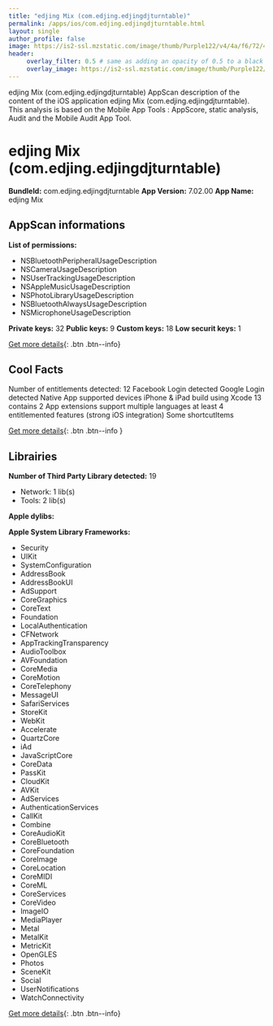 ```yaml
---
title: "edjing Mix (com.edjing.edjingdjturntable)"
permalink: /apps/ios/com.edjing.edjingdjturntable.html
layout: single
author_profile: false
image: https://is2-ssl.mzstatic.com/image/thumb/Purple122/v4/4a/f6/72/4af67204-acb8-c448-e872-8fcc3035f1ef/AppIcon-0-1x_U007emarketing-0-6-0-85-220.png/512x512bb.jpg
header: 
     overlay_filter: 0.5 # same as adding an opacity of 0.5 to a black background
     overlay_image: https://is2-ssl.mzstatic.com/image/thumb/Purple122/v4/4a/f6/72/4af67204-acb8-c448-e872-8fcc3035f1ef/AppIcon-0-1x_U007emarketing-0-6-0-85-220.png/512x512bb.jpg
---
```

edjing Mix (com.edjing.edjingdjturntable) AppScan description of the content of the iOS application edjing Mix (com.edjing.edjingdjturntable). This analysis is based on the Mobile App Tools : AppScore, static analysis, Audit and the Mobile Audit App Tool.

# edjing Mix (com.edjing.edjingdjturntable)

**BundleId:** com.edjing.edjingdjturntable
**App Version:** 7.02.00
**App Name:** edjing Mix


## AppScan informations 

**List of permissions:** 
- NSBluetoothPeripheralUsageDescription
- NSCameraUsageDescription
- NSUserTrackingUsageDescription
- NSAppleMusicUsageDescription
- NSPhotoLibraryUsageDescription
- NSBluetoothAlwaysUsageDescription
- NSMicrophoneUsageDescription
  
  
**Private keys:** 32
**Public keys:** 9
**Custom keys:** 18
**Low securit keys:** 1
  
[Get more details](/pricing.html){: .btn .btn--info}

## Cool Facts

Number of entitlements detected: 12
Facebook Login detected
Google Login detected
Native App
supported devices iPhone & iPad
build using Xcode 13
contains 2 App extensions
support multiple languages
at least 4 entitlemented features (strong iOS integration)
Some shortcutItems 
  
[Get more details](/pricing.html){: .btn .btn--info }

## Librairies 
**Number of Third Party Library detected:** 19
- Network: 1 lib(s)
- Tools: 2 lib(s)


**Apple dylibs:**


**Apple System Library Frameworks:**
- Security
- UIKit
- SystemConfiguration
- AddressBook
- AddressBookUI
- AdSupport
- CoreGraphics
- CoreText
- Foundation
- LocalAuthentication
- CFNetwork
- AppTrackingTransparency
- AudioToolbox
- AVFoundation
- CoreMedia
- CoreMotion
- CoreTelephony
- MessageUI
- SafariServices
- StoreKit
- WebKit
- Accelerate
- QuartzCore
- iAd
- JavaScriptCore
- CoreData
- PassKit
- CloudKit
- AVKit
- AdServices
- AuthenticationServices
- CallKit
- Combine
- CoreAudioKit
- CoreBluetooth
- CoreFoundation
- CoreImage
- CoreLocation
- CoreMIDI
- CoreML
- CoreServices
- CoreVideo
- ImageIO
- MediaPlayer
- Metal
- MetalKit
- MetricKit
- OpenGLES
- Photos
- SceneKit
- Social
- UserNotifications
- WatchConnectivity


  
[Get more details](/pricing.html){: .btn .btn--info}

